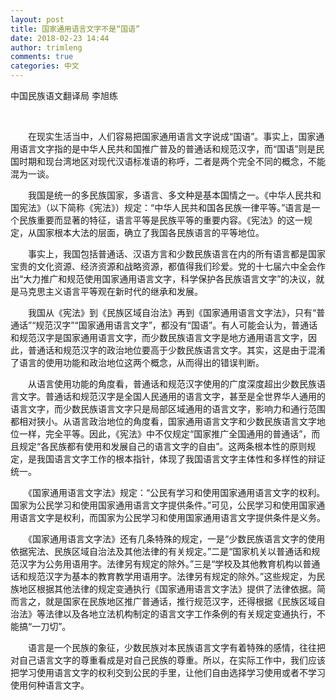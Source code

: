 ```yaml
---
layout: post
title: 国家通用语言文字不是“国语”
date: 2018-02-23 14:44
author: trimleng
comments: true
categories: 中文
---
```

<span style="font-weight: 400;">中国民族语文翻译局 李旭练</span>

&nbsp;

<span style="font-weight: 400;">　　在现实生活当中，人们容易把国家通用语言文字说成“国语”。事实上，国家通用语言文字指的是中华人民共和国推广普及的普通话和规范汉字，而“国语”则是民国时期和现台湾地区对现代汉语标准语的称呼，二者是两个完全不同的概念，不能混为一谈。</span>

<span style="font-weight: 400;">　　我国是统一的多民族国家，多语言、多文种是基本国情之一。《中华人民共和国宪法》（以下简称《宪法》）规定：“中华人民共和国各民族一律平等。”语言是一个民族重要而显著的特征，语言平等是民族平等的重要内容。《宪法》的这一规定，从国家根本大法的层面，确立了我国各民族语言的平等地位。</span>

<!--more-->

<span style="font-weight: 400;">　　事实上，我国包括普通话、汉语方言和少数民族语言在内的所有语言都是国家宝贵的文化资源、经济资源和战略资源，都值得我们珍爱。党的十七届六中全会作出“大力推广和规范使用国家通用语言文字，科学保护各民族语言文字”的决议，就是马克思主义语言平等观在新时代的继承和发展。</span>

<span style="font-weight: 400;">　　我国从《宪法》到《民族区域自治法》再到《国家通用语言文字法》，只有“普通话”“规范汉字”“国家通用语言文字”，都没有“国语”。有人可能会认为，普通话和规范汉字是国家通用语言文字，而少数民族语言文字是地方通用语言文字，因此，普通话和规范汉字的政治地位要高于少数民族语言文字。其实，这是由于混淆了语言的使用功能和政治地位这两个概念，从而得出的错误判断。</span>

<span style="font-weight: 400;">　　从语言使用功能的角度看，普通话和规范汉字使用的广度深度超出少数民族语言文字。普通话和规范汉字是全国人民通用的语言文字，甚至是全世界华人通用的语言文字，而少数民族语言文字只是局部区域通用的语言文字，影响力和通行范围都相对狭小。从语言政治地位的角度看，国家通用语言文字和少数民族语言文字地位一样，完全平等。因此，《宪法》中不仅规定“国家推广全国通用的普通话”，而且规定“各民族都有使用和发展自己的语言文字的自由”。这两条根本性的原则规定，是我国语言文字工作的根本指针，体现了我国语言文字主体性和多样性的辩证统一。</span>

<span style="font-weight: 400;">　　《国家通用语言文字法》规定：“公民有学习和使用国家通用语言文字的权利。国家为公民学习和使用国家通用语言文字提供条件。”可见，公民学习和使用国家通用语言文字是权利，而国家为公民学习和使用国家通用语言文字提供条件是义务。</span>

<span style="font-weight: 400;">　　《国家通用语言文字法》还有几条特殊的规定，一是“少数民族语言文字的使用依据宪法、民族区域自治法及其他法律的有关规定。”二是“国家机关以普通话和规范汉字为公务用语用字。法律另有规定的除外。”三是“学校及其他教育机构以普通话和规范汉字为基本的教育教学用语用字。法律另有规定的除外。”这些规定，为民族地区根据其他法律的规定变通执行《国家通用语言文字法》提供了法律依据。简而言之，就是国家在民族地区推广普通话，推行规范汉字，还得根据《民族区域自治法》等法律以及各地立法机构制定的语言文字工作条例的有关规定变通执行，不能搞“一刀切”。</span>

<span style="font-weight: 400;">　　语言是一个民族的象征，少数民族对本民族语言文字有着特殊的感情，往往把对自己语言文字的尊重看成是对自己民族的尊重。所以，在实际工作中，我们应该把学习使用语言文字的权利交到公民的手里，让他们自由选择学习使用或者不学习使用何种语言文字。</span>
